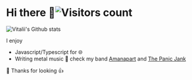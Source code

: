 # Hi there 🦸‍![Visitors count](https://visitor-badge.laobi.icu/badge?page_id=iwnow)

![Vitalii's Github stats](https://github-readme-stats.vercel.app/api?username=iwnow&show_icons=true&theme=dracula)

I enjoy

- Javascript/Typescript for 🌐
- Writing metal music 🎸 check my band [Amanapart](https://open.spotify.com/artist/3U8sKDTPcnxkuYYI2xKN9c?si=7DYWV2h6SWm_ro61dNfpKA) and [The Panic Jank](https://open.spotify.com/artist/1LJKfM20ODEyzW3GTPaL6E?si=_3m7DgZpTUyQvQYXAZrdtg)

🎉 Thanks for looking 👍
